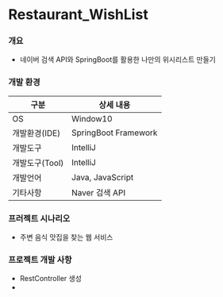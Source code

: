 # Restaurant_WishList

### 개요
- 네이버 검색 API와 SpringBoot를 활용한 나만의 위시리스트 만들기 

### 개발 환경
|구분|상세 내용|
|------|---|
|OS|Window10|
|개발환경(IDE)|SpringBoot Framework|
|개발도구|IntelliJ|
|개발도구(Tool)|IntelliJ|
|개발언어|Java, JavaScript|
|기타사항|Naver 검색 API|



### 프러젝트 시나리오
- 주변 음식 맛집을 찾는 웹 서비스 


### 프로젝트 개발 사항
- RestController 생성
- 
